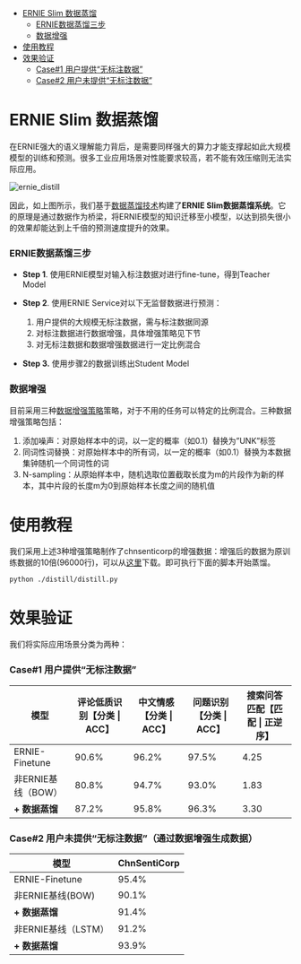 * [ERNIE Slim 数据蒸馏](#ernie-slim-数据蒸馏)
    * [ERNIE数据蒸馏三步](#ernie数据蒸馏三步)
    * [数据增强](#数据增强)
* [使用教程](#使用教程)
* [效果验证](#效果验证)
    * [Case#1 用户提供“无标注数据”](#case1)
    * [Case#2 用户未提供“无标注数据”](#case2)

# ERNIE Slim 数据蒸馏
在ERNIE强大的语义理解能力背后，是需要同样强大的算力才能支撑起如此大规模模型的训练和预测。很多工业应用场景对性能要求较高，若不能有效压缩则无法实际应用。

![ernie_distill](../.metas/ernie_distill.png)

因此，如上图所示，我们基于[数据蒸馏技术](https://arxiv.org/pdf/1712.04440.pdf)构建了**ERNIE Slim数据蒸馏系统**。它的原理是通过数据作为桥梁，将ERNIE模型的知识迁移至小模型，以达到损失很小的效果却能达到上千倍的预测速度提升的效果。


### ERNIE数据蒸馏三步

 - **Step 1**. 使用ERNIE模型对输入标注数据对进行fine-tune，得到Teacher Model
 - **Step 2**. 使用ERNIE Service对以下无监督数据进行预测：

   1. 用户提供的大规模无标注数据，需与标注数据同源
   2. 对标注数据进行数据增强，具体增强策略见下节
   3. 对无标注数据和数据增强数据进行一定比例混合

 - **Step 3.** 使用步骤2的数据训练出Student Model


### 数据增强
目前采用三种[数据增强策略](https://arxiv.org/pdf/1903.12136.pdf)策略，对于不用的任务可以特定的比例混合。三种数据增强策略包括：

 1. 添加噪声：对原始样本中的词，以一定的概率（如0.1）替换为”UNK”标签
 2. 同词性词替换：对原始样本中的所有词，以一定的概率（如0.1）替换为本数据集钟随机一个同词性的词
 3. N-sampling：从原始样本中，随机选取位置截取长度为m的片段作为新的样本，其中片段的长度m为0到原始样本长度之间的随机值


# 使用教程

我们采用上述3种增强策略制作了chnsenticorp的增强数据：增强后的数据为原训练数据的10倍(96000行)，可以从[这里](https://ernie-github.cdn.bcebos.com/data-chnsenticorp-distill.tar.gz)下载。即可执行下面的脚本开始蒸馏。

```shell
python ./distill/distill.py
```

# 效果验证
我们将实际应用场景分类为两种：

### Case#1 用户提供“无标注数据”<a name="case1"></a>

|模型 | 评论低质识别【分类 \| ACC】 | 中文情感【分类 \| ACC】 |问题识别【分类 \| ACC】|搜索问答匹配【匹配 \| 正逆序】|
|---|---|---|---|---|
|ERNIE-Finetune | 90.6% | 96.2% | 97.5% | 4.25 |
|非ERNIE基线（BOW）| 80.8% | 94.7% | 93.0% | 1.83 |
|**+ 数据蒸馏** | 87.2% | 95.8% | 96.3% | 3.30 |

### Case#2 用户未提供“无标注数据”（通过数据增强生成数据）<a name="case2"></a>

|模型 |ChnSentiCorp |
|---|---|
|ERNIE-Finetune |95.4% |
|非ERNIE基线(BOW)|90.1%|
|**+ 数据蒸馏** |91.4%|
|非ERNIE基线（LSTM）|91.2%|
|**+ 数据蒸馏**|93.9%|
